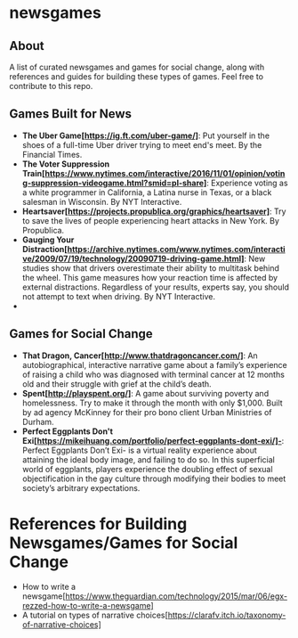 # newsgames
## About
A list of curated newsgames and games for social change, along with references and guides for building these types of games. Feel free to contribute to this repo.

## Games Built for News
- **The Uber Game[https://ig.ft.com/uber-game/]**: Put yourself in the shoes of a full-time Uber driver trying to meet end's meet. By the Financial Times. 
- **The Voter Suppression Train[https://www.nytimes.com/interactive/2016/11/01/opinion/voting-suppression-videogame.html?smid=pl-share]**: Experience voting as a white programmer in California, a Latina nurse in Texas, or a black salesman in Wisconsin. By NYT Interactive.
- **Heartsaver[https://projects.propublica.org/graphics/heartsaver]**: Try to save the lives of people experiencing heart attacks in New York. By Propublica.
- **Gauging Your Distraction[https://archive.nytimes.com/www.nytimes.com/interactive/2009/07/19/technology/20090719-driving-game.html]**: New studies show that drivers overestimate their ability to multitask behind the wheel. This game measures how your reaction time is affected by external distractions. Regardless of your results, experts say, you should not attempt to text when driving. By NYT Interactive. 
- 

## Games for Social Change
- **That Dragon, Cancer[http://www.thatdragoncancer.com/]**: An autobiographical, interactive narrative game about a family’s experience of raising a child who was diagnosed with terminal cancer at 12 months old and their struggle with grief at the child’s death.
- **Spent[http://playspent.org/]**: A game about surviving poverty and homelessness. Try to make it through the month with only $1,000. Built by ad agency McKinney for their pro bono client Urban Ministries of Durham.
- **Perfect Eggplants Don't Exi[https://mikeihuang.com/portfolio/perfect-eggplants-dont-exi/]-**: Perfect Eggplants Don’t Exi- is a virtual reality experience about attaining the ideal body image, and failing to do so. In this superficial world of eggplants, players experience the doubling effect of sexual objectification in the gay culture through modifying their bodies to meet society’s arbitrary expectations. 

# References for Building Newsgames/Games for Social Change
- How to write a newsgame[https://www.theguardian.com/technology/2015/mar/06/egx-rezzed-how-to-write-a-newsgame]
- A tutorial on types of narrative choices[https://clarafv.itch.io/taxonomy-of-narrative-choices]
